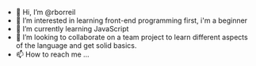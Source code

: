 - 👋 Hi, I’m @rborreil
- 👀 I’m interested in learning front-end programming first, i'm a beginner
- 🌱 I’m currently learning JavaScript
- 💞️ I’m looking to collaborate on a team project to learn different aspects of the language and get solid basics.
- 📫 How to reach me ...

<!---
rborreil/rborreil is a ✨ special ✨ repository because its `README.md` (this file) appears on your GitHub profile.
You can click the Preview link to take a look at your changes.
--->
